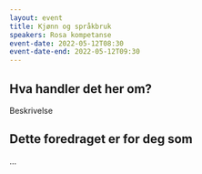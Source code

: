 ```yaml
---
layout: event
title: Kjønn og språkbruk
speakers: Rosa kompetanse
event-date: 2022-05-12T08:30
event-date-end: 2022-05-12T09:30
---
```

## Hva handler det her om?
Beskrivelse

## Dette foredraget er for deg som
...
